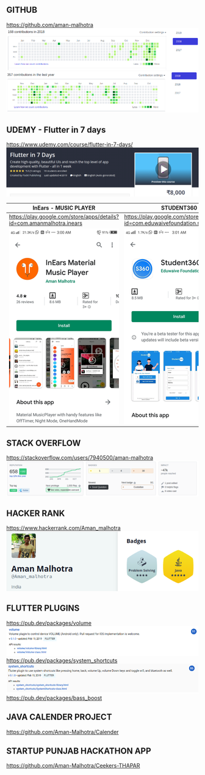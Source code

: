 ## GITHUB
https://github.com/aman-malhotra
![Github](./images/github1.png)
![Github](./images/github2.png)

## UDEMY - Flutter in 7 days 
https://www.udemy.com/course/flutter-in-7-days/
![Udemy](./images/Udemy.png)

| InEars - MUSIC PLAYER | STUDENT360 |
|-----------------------|------------|
| https://play.google.com/store/apps/details?id=com.amanmalhotra.inears|https://play.google.com/store/apps/details?id=com.eduwaivefoundation.s360|
|![InEars Music Player](./images/InEars.jpeg) | ![Hacker Rank](./images/Student360.jpeg) |

## STACK OVERFLOW
https://stackoverflow.com/users/7940500/aman-malhotra
![Stack Overflow](./images/stackoverflow.png)

## HACKER RANK
https://www.hackerrank.com/Aman_malhotra
![Hacker Rank](./images/hackerrank.png)

## FLUTTER PLUGINS
https://pub.dev/packages/volume
![Volume](./images/plugin1.png)
https://pub.dev/packages/system_shortcuts
![System Shortcuts](./images/plugin2.png)
https://pub.dev/packages/bass_boost

## JAVA CALENDER PROJECT
https://github.com/Aman-Malhotra/Calender

## STARTUP PUNJAB HACKATHON APP
https://github.com/Aman-Malhotra/Ceekers-THAPAR

